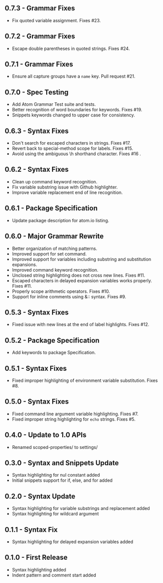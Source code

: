 ## 0.7.3 - Grammar Fixes
* Fix quoted variable assignment. Fixes #23.

## 0.7.2 - Grammar Fixes
* Escape double parentheses in quoted strings. Fixes #24.

## 0.7.1 - Grammar Fixes
* Ensure all capture groups have a `name` key. Pull request #21.

## 0.7.0 - Spec Testing
* Add Atom Grammar Test suite and tests.
* Better recognition of word boundaries for keywords. Fixes #19.
* Snippets keywords changed to upper case for consistency.

## 0.6.3 - Syntax Fixes
* Don't search for escaped characters in strings. Fixes #17.
* Revert back to special-method scope for labels. Fixes #15.
* Avoid using the ambiguous \h shorthand character. Fixes #16 .

## 0.6.2 - Syntax Fixes
* Clean up command keyword recognition.
* Fix variable substring issue with Github highlighter.
* Improve variable replacement end of line recognition.

## 0.6.1 - Package Specification
* Update package description for atom.io listing.

## 0.6.0 - Major Grammar Rewrite
* Better organization of matching patterns.
* Improved support for set command.
* Improved support for variables including substring and substitution expansions.
* Improved command keyword recognition.
* Unclosed string highlighting does not cross new lines. Fixes #11.
* Escaped characters in delayed expansion variables works properly. Fixes #11.
* Properly scope arithmetic operators. Fixes #10.
* Support for inline comments using &:: syntax. Fixes #9.

## 0.5.3 - Syntax Fixes
* Fixed issue with new lines at the end of label highlights. Fixes #12.

## 0.5.2 - Package Specification
* Add keywords to package Specification.

## 0.5.1 - Syntax Fixes
* Fixed improper highlighting of environment variable substitution. Fixes #8.

## 0.5.0 - Syntax Fixes
* Fixed command line argument variable highlighting. Fixes #7.
* Fixed improper string highlighting for `echo` strings. Fixes #5.

## 0.4.0 - Update to 1.0 APIs
* Renamed scoped-properties/ to settings/

## 0.3.0 - Syntax and Snippets Update
* Syntax highlighting for nul constant added
* Initial snippets support for if, else, and for added

## 0.2.0 - Syntax Update
* Syntax highlighting for variable substrings and replacement added
* Syntax highlighting for wildcard argument

## 0.1.1 - Syntax Fix
* Syntax highlighting for delayed expansion variables added

## 0.1.0 - First Release
* Syntax highlighting added
* Indent pattern and comment start added